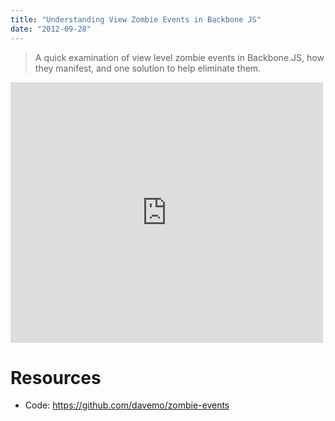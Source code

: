 ```yaml
---
title: "Understanding View Zombie Events in Backbone JS"
date: "2012-09-28"
---
```


> A quick examination of view level zombie events in Backbone.JS, how they manifest, and one solution to help eliminate them.

<iframe src="https://www.youtube.com/embed/hb8_IReoms8?wmode=transparent" allowfullscreen frameborder="0" height="417" width="500"></iframe>

# Resources

- Code: https://github.com/davemo/zombie-events
